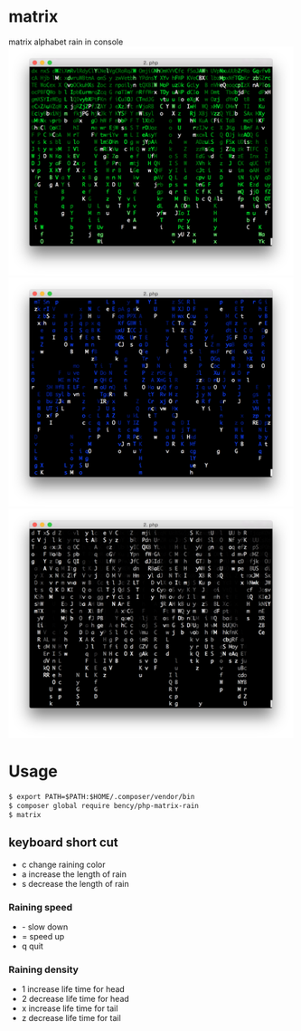 
# matrix
matrix alphabet rain in console
![image](https://raw.githubusercontent.com/bency/matrix/master/matrix-preview-green.png)
![image](https://raw.githubusercontent.com/bency/matrix/master/matrix-preview-blue.png)
![image](https://raw.githubusercontent.com/bency/matrix/master/matrix-preview-gray.png)

# Usage
    $ export PATH=$PATH:$HOME/.composer/vendor/bin
    $ composer global require bency/php-matrix-rain
    $ matrix

## keyboard short cut

- c change raining color
- a increase the length of rain
- s decrease the length of rain

### Raining speed
- \- slow down
- = speed up
- q quit

### Raining density
- 1 increase life time for head
- 2 decrease life time for head
- x increase life time for tail
- z decrease life time for tail
